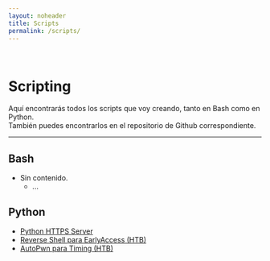 ```yaml
---
layout: noheader
title: Scripts
permalink: /scripts/
---
```


<br/>

# Scripting

Aquí encontrarás todos los scripts que voy creando, tanto en Bash como en Python.
<br/>
También puedes encontrarlos en el repositorio de Github correspondiente.

********************************************************************************************

## Bash

  - Sin contenido.
    - ...

## Python

  - [Python HTTPS Server](https://github.com/WildZarek/wildzarek.github.io/blob/master/scripts/python/https_server.py)
  - [Reverse Shell para EarlyAccess (HTB)](https://github.com/WildZarek/wildzarek.github.io/blob/master/scripts/python/revsh_earlyaccess.py)
  - [AutoPwn para Timing (HTB)](https://github.com/WildZarek/wildzarek.github.io/blob/master/scripts/python/autopwn_timing.py)